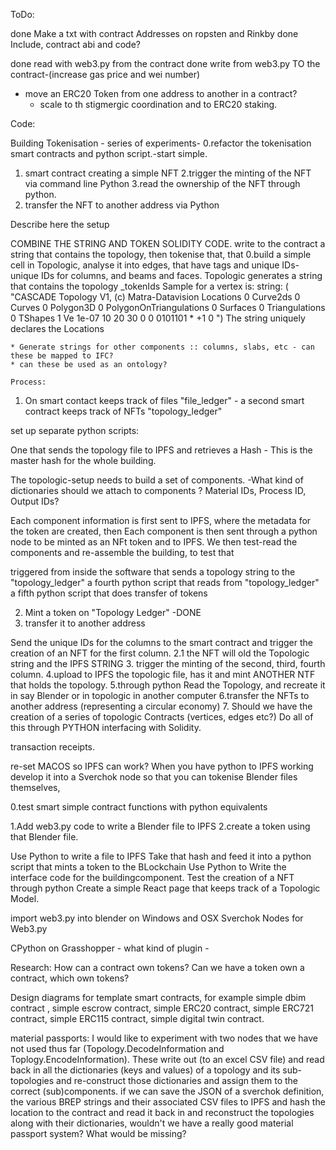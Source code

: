 ToDo:

done Make a txt with contract Addresses on ropsten and Rinkby
done Include, contract abi and code?

done read with web3.py from the contract
done write from web3.py TO the contract-(increase gas price and wei number)

- move an ERC20 Token from one address to another in a contract?
  * scale to th stigmergic coordination and to ERC20 staking.



Code:

Building Tokenisation - series of experiments-
0.refactor the tokenisation smart contracts and python script.-start simple.
1. smart contract creating a simple NFT
2.trigger the minting of the NFT via command line Python
3.read the ownership of the NFT through python.
4. transfer the NFT to another address via Python


Describe here the setup

COMBINE THE STRING AND TOKEN SOLIDITY CODE.
write to the contract a string that contains the topology, then tokenise that,
that
0.build a simple cell in Topologic, analyse it into edges, that have tags and unique IDs-
    unique IDs for columns, and beams and faces. Topologic generates a string that contains the topology _tokenIds
    Sample for a vertex is: string: ( "CASCADE Topology V1, (c) Matra-Datavision Locations 0 Curve2ds 0 Curves 0 Polygon3D 0 PolygonOnTriangulations 0 Surfaces 0 Triangulations 0 TShapes 1 Ve 1e-07 10 20 30 0 0 0101101 * +1 0 ")
    The string uniquely declares the Locations

    * Generate strings for other components :: columns, slabs, etc - can these be mapped to IFC?
    * can these be used as an ontology?

    Process:

1. On smart contact keeps track of files "file_ledger" - a second smart contract keeps track of NFTs "topology_ledger"

set up separate python scripts: 

  One that sends the topology file to IPFS and retrieves a Hash - This is the master hash for the whole building.

The topologic-setup needs to build a set of components.
-What kind of dictionaries should we attach to components ? Material IDs, Process ID, Output IDs?

Each component information is first sent to IPFS, where the metadata for the token are created, then Each component is then sent through a python node to be minted as an NFt token and to IPFS.
We then test-read the components and re-assemble the building, to test that


 triggered from inside the software that sends a topology string to the "topology_ledger"
  a fourth python script that reads from "topology_ledger"
  a fifth python script that does transfer of tokens

2. Mint a token on "Topology Ledger" -DONE
3. transfer it to another address

Send the unique IDs for the columns to the smart contract and trigger the creation of an NFT for the first column.
2.1 the NFT will old the Topologic string and the IPFS STRING
3. trigger the minting of the second, third, fourth column.
4.upload to IPFS the topologic file, has it and mint ANOTHER NTF that holds the topology.
5.through python Read the Topology, and recreate it in say Blender or in topologic in another computer
6.transfer the NFTs to another address (representing a circular economy)
7. Should we have the creation of a series of topologic Contracts (vertices, edges etc?)
Do all of this through PYTHON interfacing with Solidity.

transaction receipts.

re-set MACOS so IPFS can work?
When you have python to IPFS working develop it into a Sverchok node so that you can tokenise Blender files themselves,





0.test smart simple contract functions with python equivalents


1.Add web3.py code to write a Blender file to IPFS
2.create a token using that Blender file.

Use Python to write a file to IPFS
Take that hash and feed it into a python script that mints a token to the BLockchain
Use Python to Write the interface  code for the buildingcomponent.
Test the creation of a NFT through python
Create a simple React page that keeps track of a Topologic Model.



import web3.py into blender on Windows and OSX
Sverchok Nodes for Web3.py



CPython on Grasshopper - what kind of plugin -




Research:
How can a contract own tokens? Can we have a token own a contract, which own tokens?

Design diagrams for template smart contracts,
for example
simple dbim contract ,
simple escrow contract,
simple ERC20 contract,
simple ERC721 contract,
simple ERC115 contract,
simple digital twin contract.

material passports:
I would like to experiment with two nodes that we have not used thus far (Topology.DecodeInformation and Toplogy.EncodeInformation). These write out (to an excel CSV file) and read back in all the dictionaries (keys and values) of a topology and its sub-topologies and re-construct those dictionaries and assign them to the correct (sub)components. if we can save the JSON of a sverchok definition, the various BREP strings and their associated CSV files to IPFS and hash the location to the contract and read it back in and reconstruct the topologies along with their dictionaries, wouldn't we  have a really good material passport system? What would be missing?
